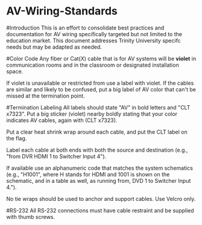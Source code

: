 AV-Wiring-Standards
===================

#Introduction
This is an effort to consolidate best practices and documentation for AV wiring specifically targeted but not limited to the education market. This document addresses Trinity University specifc needs but may be adapted as needed.

#Color Code
Any fiber or Cat(X) cable that is for AV systems will be **violet** in communication rooms and in the classroom or designated installation space.

If violet is unavailable or restricted from use a label with violet.  If the cables are similar and likely to be confused, put a big label of AV color that can't be missed at the termination point.

#Termination Labeling
All labels should state "AV" in bold letters and "CLT x7323".  Put a big sticker (violet) nearby boldly stating that your color indicates AV cables, again with (CLT x7323). 

Put a clear heat shrink wrap around each cable, and put the CLT label on the flag.

Label each cable at both ends with both the source and destination (e.g., "from DVR HDMI 1 to Switcher Input 4").

If available use an alphanumeric code that matches the system schematics (e.g., "H1001", where H stands for HDMI and 1001 is shown on the schematic, and in a table as well, as running from, DVD 1 to Switcher Input 4."). 

No tie wraps should be used to anchor and support cables. Use Velcro only.

#RS-232
All RS-232 connections must have cable restraint and be supplied with thumb screws.
